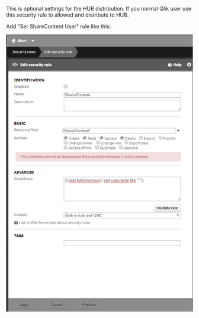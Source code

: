  This is optional settings for the HUB distribution. If you normal Qlik user use this security rule to allowed and distribute to HUB.
 
 Add "Ser ShareContent User" rule like this:
 
 
 ![Install Files](https://github.com/senseexcel/senseexcel-reporting/blob/master/docs/secrule.png)
